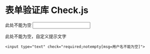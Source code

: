 表单验证库 Check.js
========

此处不能为空
    <input type="text" id="ceshi" check="required;notempty">

此处不能为空，自定义提示文字	

    <input type="text" check="required;notempty[msg=用户名不能为空]">
